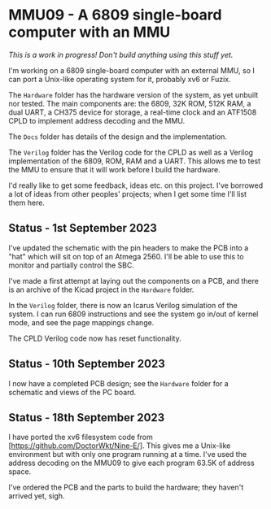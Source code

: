 # MMU09 - A 6809 single-board computer with an MMU

*This is a work in progress! Don't build anything using this stuff yet.*

I'm working on a 6809 single-board computer with an external MMU, so I can
port a Unix-like operating system for it, probably xv6 or Fuzix.

The `Hardware` folder has the hardware version of the system, as yet unbuilt nor
tested. The main components are: the 6809, 32K ROM, 512K RAM, a dual UART, a
CH375 device for storage, a real-time clock and an ATF1508 CPLD to implement
address decoding and the MMU.

The `Docs` folder has details of the design and the implementation.

The `Verilog` folder has the Verilog code for the CPLD as well as
a Verilog implementation of the 6809, ROM, RAM and a UART. This allows me to
test the MMU to ensure that it will work before I build the hardware.

I'd really like to get some feedback, ideas etc. on this project. I've borrowed
a lot of ideas from other peoples' projects; when I get some time I'll list them
here.

## Status - 1st September 2023

I've updated the schematic with the pin headers to make the PCB into a "hat"
which will sit on top of an Atmega 2560. I'll be able to use this to monitor
and partially control the SBC.

I've made a first attempt at laying out the components on a PCB, and there
is an archive of the Kicad project in the `Hardware` folder.

In the `Verilog` folder, there is now an Icarus Verilog simulation of the
system. I can run 6809 instructions and see the system go in/out of kernel
mode, and see the page mappings change.

The CPLD Verilog code now has reset functionality.

## Status - 10th September 2023

I now have a completed PCB design; see the `Hardware` folder for a schematic
and views of the PC board.

## Status - 18th September 2023

I have ported the xv6 filesystem code from [https://github.com/DoctorWkt/Nine-E/].
This gives me a Unix-like environment but with only one program running at a time.
I've used the address decoding on the MMU09 to give each program 63.5K of address
space.

I've ordered the PCB and the parts to build the hardware; they haven't arrived yet, sigh.
